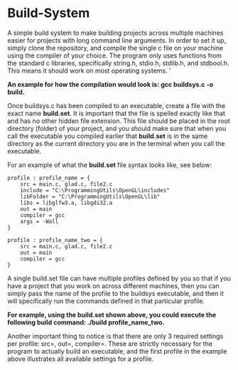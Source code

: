 # Build-System
A simple build system to make building projects across multiple machines easier for projects with long command line arguments.
In order to set it up, simply clone the repository, and compile the single c file on your machine using the compiler of your choice. The program only uses functions from the standard c libraries, specifically string.h, stdio.h, stdlib.h, and stdbool.h. This means it should work on most operating systems.
'

**An example for how the compilation would look is: gcc buildsys.c -o build.**


Once buildsys.c has been compiled to an executable, create a file with the exact name **build.set**. It is important that the file is spelled exactly like that and has no other hidden file extension. This file should be placed in the root directory (folder) of your project, and you should make sure that when you call
the executable you compiled earlier that **build.set** is in the same directory as the current directory you are in the terminal when you call the executable. 


For an example of what the **build.set** file syntax looks like, see below:

```
profile : profile_name = {
    src = main.c, glad.c, file2.c
    include = "C:\ProgrammingUtils\OpenGL\includes"
    libFolder = "C:\ProgrammingUtils\OpenGL\lib"
    libs = libglfw3.a, libgdi32.a
    out = main  
    compiler = gcc
    args = -Wall
}

profile : profile_name_two = {
    src = main.c, glad.c, file2.c
    out = main  
    compiler = gcc
}
```

A single build.set file can have multiple profiles defined by you so that if you have a project that you work on across different machines, then you can simply pass the name of the profile to the buildsys executable, and then it will specifically run the commands defined in that particular profile.


**For example, using the build.set shown above, you could execute the following build command: ./build profile_name_two.**


Another important thing to notice is that there are only 3 required settings per profile: src=, out=, compiler=. These are strictly necessary for the program to actually build an executable, and the first profile in the example above illustrates all available settings for a profile. 
